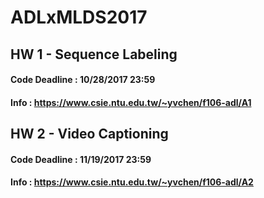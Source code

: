 # ADLxMLDS2017

## HW 1 - Sequence Labeling
#### Code Deadline : 10/28/2017 23:59
#### Info : https://www.csie.ntu.edu.tw/~yvchen/f106-adl/A1
## HW 2 - Video Captioning
#### Code Deadline : 11/19/2017 23:59
#### Info : https://www.csie.ntu.edu.tw/~yvchen/f106-adl/A2
